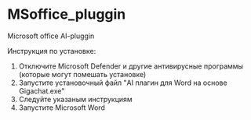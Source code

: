 # MSoffice_pluggin
Microsoft office AI-pluggin

Инструкция по установке:
1) Отключите Microsoft Defender и другие антивирусные программы (которые могут помешать установке)
2) Запустите установочный файл "AI плагин для Word на основе Gigachat.exe"
3) Следуйте указаным инструкциям
4) Запустите Microsoft Word